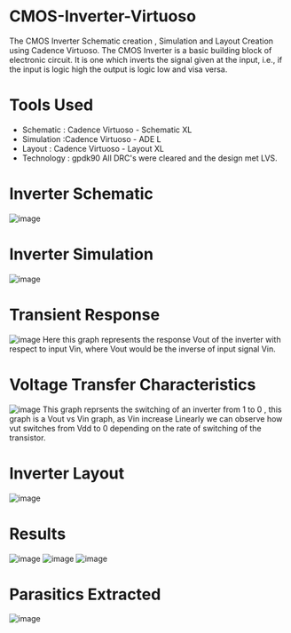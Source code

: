 # CMOS-Inverter-Virtuoso
The CMOS Inverter Schematic creation , Simulation and Layout Creation using Cadence Virtuoso. 
The CMOS Inverter is a basic building block of electronic circuit. It is one which inverts the signal given at the input, i.e., if the input is logic high the output is logic low and visa versa.
# Tools Used 
+ Schematic : Cadence Virtuoso - Schematic XL
+ Simulation :Cadence Virtuoso -  ADE L
+ Layout : Cadence Virtuoso - Layout XL
+ Technology : gpdk90
  All DRC's were cleared and the design met LVS.
# Inverter Schematic
![image](https://github.com/VishwajithVPai/CMOS-Inverter-Virtuoso/assets/130815256/5d91bf27-8c56-4257-984e-1d8cf3567ced)
# Inverter Simulation
![image](https://github.com/VishwajithVPai/CMOS-Inverter-Virtuoso/assets/130815256/cf4a7503-9956-4bd0-a1b7-c20352523a68)
# Transient Response
![image](https://github.com/VishwajithVPai/CMOS-Inverter-Virtuoso/assets/130815256/bf3df8e4-1188-4ac0-8ef5-5767dfd7cb13)
Here this graph represents the response Vout of the inverter with respect to input Vin, where Vout would be the inverse of input signal Vin.
# Voltage Transfer Characteristics
![image](https://github.com/VishwajithVPai/CMOS-Inverter-Virtuoso/assets/130815256/4ead72aa-620e-45a5-a422-f4ccfa1c392b)
This graph reprsents the switching of an inverter from 1 to 0 , this graph is a Vout vs Vin graph, as Vin increase Linearly we can observe how vut switches from Vdd to 0 depending on the rate of switching of the transistor.
# Inverter Layout
![image](https://github.com/VishwajithVPai/CMOS-Inverter-Virtuoso/assets/130815256/8c31c558-b568-4cc1-92ca-e4ecf3d890c2)
# Results
![image](https://github.com/VishwajithVPai/CMOS-Inverter-Virtuoso/assets/130815256/33036918-be93-4fed-9e6a-0a1eccef2b7b)
![image](https://github.com/VishwajithVPai/CMOS-Inverter-Virtuoso/assets/130815256/11528f53-5359-4a27-898b-6adb232fe1a2)
![image](https://github.com/VishwajithVPai/CMOS-Inverter-Virtuoso/assets/130815256/badf1c4e-1512-45c9-a7e5-a640bb94f662)
# Parasitics Extracted
![image](https://github.com/VishwajithVPai/CMOS-Inverter-Virtuoso/assets/130815256/61eb7461-f8b9-49a0-9657-293f042f4b11)










